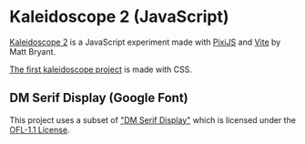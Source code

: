 # Kaleidoscope 2 (JavaScript)

[Kaleidoscope 2](https://brybrant.github.io/kaleidoscope2/) is a JavaScript experiment made with [PixiJS](https://pixijs.com/) and [Vite](https://vitejs.dev) by Matt Bryant.

[The first kaleidoscope project](https://github.com/brybrant/kaleidoscope) is made with CSS.

## DM Serif Display (Google Font)

This project uses a subset of ["DM Serif Display"](https://github.com/googlefonts/dm-fonts) which is licensed under the [OFL-1.1 License](https://openfontlicense.org/).